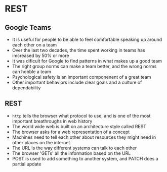 # REST

## Google Teams
* It is useful for people to be able to feel comfortable speaking up around each other on a team
* Over the last two decades, the time spent working in teams has imcreased by 50% or more
* It was dificult for Google to find patterns in what makes up a good team
* The right group norms can make a team better, and the wrong norms can hobble a team
* Psychological safety is an important componenent of a great team
* Other important behaviors include clear goals and a culture of dependability

## REST
* `http` tells the browser what protocol to use, and is one of the most important breathroughs in web history
* The world wide web is built on an architecture style called REST
* The browser asks for a web representation of a concept
* Machines need to tell each other about resources they might need in other places on the internet
* The URL is the way different systems can talk to each other
* The browser 'GETs' all the information based on the URL
* POST is used to add something to another system, and PATCH does a partial update
